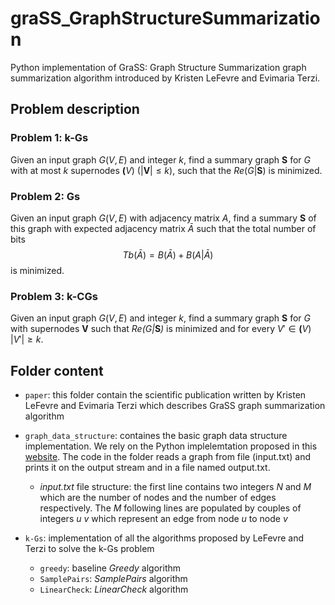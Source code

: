 # graSS_GraphStructureSummarization
Python implementation of GraSS: Graph Structure Summarization graph summarization algorithm introduced by Kristen LeFevre and Evimaria Terzi.

## Problem description
### Problem 1: k-Gs
Given an input graph $G(V,E)$ and integer $k$, find a summary graph $\pmb{S}$ for $G$ with at most $k$ supernodes $\pmb(V)$ $(|\boldsymbol{V}| \leq k)$, such that the $\mathit{Re}(G|\pmb{S})$ is minimized.

### Problem 2: Gs
Given an input graph $G(V,E)$ with adjacency matrix $A$, find a summary $\pmb{S}$ of this graph with expected adjacency matrix $\bar{A}$ such that the total number of bits $$Tb(\bar{A}) = B(\bar{A})+B(A|\bar{A})$$
is minimized.

### Problem 3: k-CGs
Given an input graph $G(V,E)$ and integer $k$, find a summary graph $\pmb{S}$ for $G$ with supernodes $\pmb{V}$ such that $\mathit{Re(G|\pmb{S})}$ is minimized and for every $V' \in \pmb(V)$ $|V'| \geq k$.

## Folder content
- `paper`: this folder contain the scientific publication written by Kristen LeFevre and Evimaria Terzi which describes GraSS graph summarization algorithm

- `graph_data_structure`: containes the basic graph data structure implementation. We rely on the Python implelemtation proposed in this [website](https://towardsdatascience.com/a-complete-guide-to-graphs-in-python-845a0a3381a1). The code in the folder reads a graph from file (input.txt) and prints it on the output stream and in a file named output.txt.
    - *input.txt* file structure: the first line contains two integers *N* and *M* which are the number of nodes and the number of edges respectively. The *M* following lines are populated by couples of integers *u* *v* which represent an edge from node *u* to node *v*
    
- `k-Gs`: implementation of all the algorithms proposed by LeFevre and Terzi to solve the k-Gs problem
    - `greedy`: baseline *Greedy* algorithm
    - `SamplePairs`: *SamplePairs* algorithm
    - `LinearCheck`: *LinearCheck* algorithm
